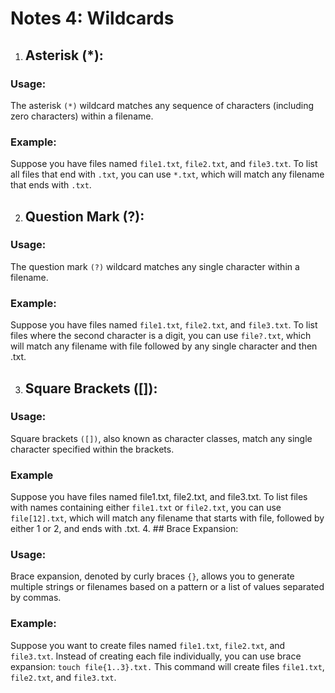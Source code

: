 # Notes 4: Wildcards
1. ## Asterisk (*):
### Usage: 
The asterisk `(*)` wildcard matches any sequence of characters (including zero characters) within a filename.

### Example: 
Suppose you have files named `file1.txt`, `file2.txt`, and `file3.txt`. To list all files that end with `.txt`, you can use `*.txt`, which will match any filename that ends with `.txt`.

2. ## Question Mark (?):
### Usage:
 The question mark `(?)` wildcard matches any single character within a filename.
### Example:
 Suppose you have files named `file1.txt`, `file2.txt`, and `file3.txt`. To list files where the second character is a digit, you can use `file?.txt`, which will match any filename with file followed by any single character and then .txt.

3. ## Square Brackets ([]):
### Usage: 
Square brackets `([])`, also known as character classes, match any single character specified within the brackets.
### Example
Suppose you have files named file1.txt, file2.txt, and file3.txt. To list files with names containing either `file1.txt` or `file2.txt`, you can use `file[12].txt`, which will match any filename that starts with file, followed by either 1 or 2, and ends with .txt.
4. ## Brace Expansion:
### Usage: 
Brace expansion, denoted by curly braces `{}`, allows you to generate multiple strings or filenames based on a pattern or a list of values separated by commas.
### Example: 
Suppose you want to create files named `file1.txt`, `file2.txt`, and `file3.txt`. Instead of creating each file individually, you can use brace expansion: `touch file{1..3}.txt.` This command will create files `file1.txt`, `file2.txt`, and `file3.txt`.